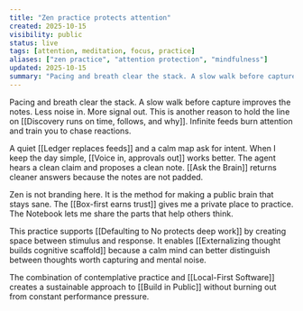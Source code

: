 ```yaml
---
title: "Zen practice protects attention"
created: 2025-10-15
visibility: public
status: live
tags: [attention, meditation, focus, practice]
aliases: ["zen practice", "attention protection", "mindfulness"]
updated: 2025-10-15
summary: "Pacing and breath clear the stack. A slow walk before capture improves the notes. Less noise in. More signal out."
---
```


Pacing and breath clear the stack. A slow walk before capture improves the notes. Less noise in. More signal out. This is another reason to hold the line on [[Discovery runs on time, follows, and why]]. Infinite feeds burn attention and train you to chase reactions.

A quiet [[Ledger replaces feeds]] and a calm map ask for intent. When I keep the day simple, [[Voice in, approvals out]] works better. The agent hears a clean claim and proposes a clean note. [[Ask the Brain]] returns cleaner answers because the notes are not padded.

Zen is not branding here. It is the method for making a public brain that stays sane. The [[Box-first earns trust]] gives me a private place to practice. The Notebook lets me share the parts that help others think.

This practice supports [[Defaulting to No protects deep work]] by creating space between stimulus and response. It enables [[Externalizing thought builds cognitive scaffold]] because a calm mind can better distinguish between thoughts worth capturing and mental noise.

The combination of contemplative practice and [[Local-First Software]] creates a sustainable approach to [[Build in Public]] without burning out from constant performance pressure.
